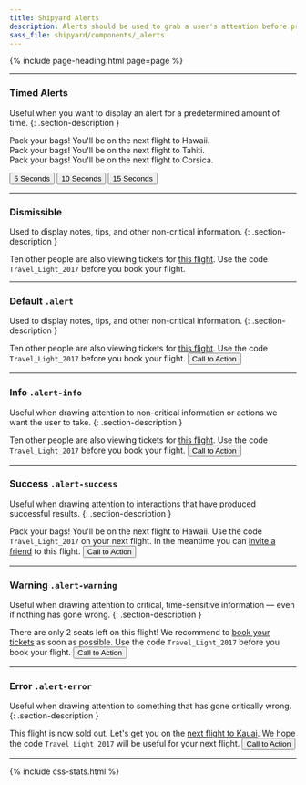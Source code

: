 ```yaml
---
title: Shipyard Alerts
description: Alerts should be used to grab a user's attention before proceeding to the next action. They are commonly found at the very top of the page directly above the content.
sass_file: shipyard/components/_alerts
---
```


{% include page-heading.html page=page %}

---

### Timed Alerts
Useful when you want to display an alert for a predetermined amount of time.
{: .section-description }

<div id="timed-alert-5s" class="alert alert-success alert-dismissible alert-closed" role="alert" shipyard="alert">
  Pack your bags! You'll be on the next flight to Hawaii.
  <span class="alert-timer alert-timer-on" data-duration="5"></span>
</div>

<div id="timed-alert-10s" class="alert alert-success alert-dismissible alert-closed" role="alert" shipyard="alert">
  Pack your bags! You'll be on the next flight to Tahiti.
  <span class="alert-timer alert-timer-on" data-duration="10"></span>
</div>

<div id="timed-alert-15s" class="alert alert-success alert-dismissible alert-closed" role="alert" shipyard="alert">
  Pack your bags! You'll be on the next flight to Corsica.
  <span class="alert-timer alert-timer-on" data-duration="15"></span>
</div>

<button class="btn btn-primary mr-8" alert-trigger="#timed-alert-5s">5 Seconds</button>
<button class="btn btn-primary mr-8" alert-trigger="#timed-alert-10s">10 Seconds</button>
<button class="btn btn-primary" alert-trigger="#timed-alert-15s">15 Seconds</button>

---

### Dismissible
Used to display notes, tips, and other non-critical information.
{: .section-description }

<div class="alert alert-dismissible" role="alert">
  Ten other people are also viewing tickets for <a href="#">this flight</a>.
  Use the code <code class="code-inline">Travel_Light_2017</code> before you book your flight.
</div>

---

### Default `.alert`
Used to display notes, tips, and other non-critical information.
{: .section-description }

<div class="alert" role="alert">
  Ten other people are also viewing tickets for <a href="#">this flight</a>.
  Use the code <code class="code-inline">Travel_Light_2017</code> before you book your flight.
  <button class="btn btn-sm alert-cta">Call to Action</button>
</div>

---

### Info `.alert-info`
Useful when drawing attention to non-critical information or actions we want the user to take.
{: .section-description }

<div class="alert alert-info" role="alert">
  Ten other people are also viewing tickets for <a href="#">this flight</a>.
  Use the code <code class="code-inline">Travel_Light_2017</code> before you book your flight.
  <button class="btn btn-sm alert-cta">Call to Action</button>
</div>

---

### Success `.alert-success`
Useful when drawing attention to interactions that have produced successful results.
{: .section-description }

<div class="alert alert-success" role="alert">
  Pack your bags! You'll be on the next flight to Hawaii.
  Use the code <code class="code-inline">Travel_Light_2017</code> on your next flight. In the meantime you can <a href="#">invite a friend</a> to this flight.
  <button class="btn btn-sm alert-cta">Call to Action</button>
</div>

---

### Warning `.alert-warning`
Useful when drawing attention to critical, time-sensitive information &mdash; even if nothing has gone wrong.
{: .section-description }

<div class="alert alert-warning" role="alert">
  There are only 2 seats left on this flight! We recommend to <a href="#">book your tickets</a> as soon as possible.
  Use the code <code class="code-inline">Travel_Light_2017</code> before you book your flight.
  <button class="btn btn-sm alert-cta">Call to Action</button>
</div>

---

### Error `.alert-error`
Useful when drawing attention to something that has gone critically wrong.
{: .section-description }

<div class="alert alert-error" role="alert">
  This flight is now sold out. Let's get you on the <a href="#">next flight to Kauai</a>.
  We hope the code <code class="code-inline">Travel_Light_2017</code> will be useful for your next flight.
  <button class="btn btn-sm alert-cta">Call to Action</button>
</div>

---

{% include css-stats.html %}
